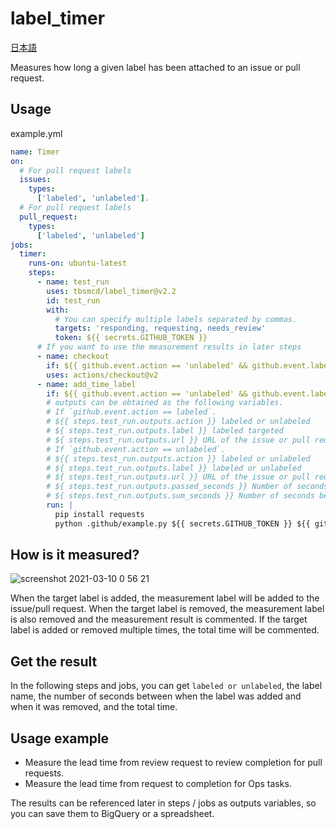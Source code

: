 # label_timer
[日本語](https://github.com/tbsmcd/label_timer/blob/master/docs/README.ja.md)

Measures how long a given label has been attached to an issue or pull request.

## Usage
example.yml

```yaml
name: Timer
on:
  # For pull request labels
  issues:
    types:
      ['labeled', 'unlabeled'].
  # For pull request labels
  pull_request:
    types:
      ['labeled', 'unlabeled']
jobs:
  timer:
    runs-on: ubuntu-latest
    steps:
      - name: test_run
        uses: tbsmcd/label_timer@v2.2
        id: test_run
        with:
          # You can specify multiple labels separated by commas.
          targets: 'responding, requesting, needs_review'
          token: ${{ secrets.GITHUB_TOKEN }}
      # If you want to use the measurement results in later steps
      - name: checkout
        if: ${{ github.event.action == 'unlabeled' && github.event.label.name == 'responding' }}
        uses: actions/checkout@v2
      - name: add_time_label
        if: ${{ github.event.action == 'unlabeled' && github.event.label.name == 'responding' }}
        # outputs can be obtained as the following variables.
        # If `github.event.action == labeled`.
        # ${{ steps.test_run.outputs.action }} labeled or unlabeled
        # ${ steps.test_run.outputs.label }} labeled targeted
        # ${ steps.test_run.outputs.url }} URL of the issue or pull request that was targeted.
        # If `github.event.action == unlabeled`.
        # ${{ steps.test_run.outputs.action }} labeled or unlabeled
        # ${ steps.test_run.outputs.label }} labeled or unlabeled
        # ${ steps.test_run.outputs.url }} URL of the issue or pull request that was targeted
        # ${ steps.test_run.outputs.passed_seconds }} Number of seconds between label assignment and removal
        # ${ steps.test_run.outputs.sum_seconds }} Number of seconds between labeling and deletion (total)
        run: |
          pip install requests
          python .github/example.py ${{ secrets.GITHUB_TOKEN }} ${{ github.event.issue.url }} ${{ steps.test_run.outputs.sum_seconds }}
```

## How is it measured?

![screenshot 2021-03-10 0 56 21](https://user-images.githubusercontent.com/174922/110499414-8affb700-813b-11eb-90a4-1e6629c414f4.png)

When the target label is added, the measurement label will be added to the issue/pull request. When the target label is removed, the measurement label is also removed and the measurement result is commented. If the target label is added or removed multiple times, the total time will be commented.

## Get the result

In the following steps and jobs, you can get `labeled or unlabeled`, the label name, the number of seconds between when the label was added and when it was removed, and the total time.

## Usage example

- Measure the lead time from review request to review completion for pull requests.
- Measure the lead time from request to completion for Ops tasks.

The results can be referenced later in steps / jobs as outputs variables, so you can save them to BigQuery or a spreadsheet.